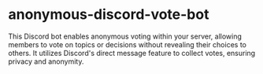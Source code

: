 # anonymous-discord-vote-bot
This Discord bot enables anonymous voting within your server, allowing members to vote on topics or decisions without revealing their choices to others. It utilizes Discord's direct message feature to collect votes, ensuring privacy and anonymity.
